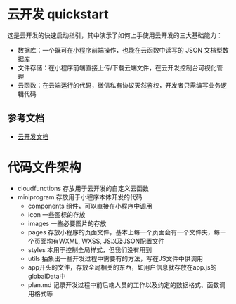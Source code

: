 # 云开发 quickstart

这是云开发的快速启动指引，其中演示了如何上手使用云开发的三大基础能力：

- 数据库：一个既可在小程序前端操作，也能在云函数中读写的 JSON 文档型数据库
- 文件存储：在小程序前端直接上传/下载云端文件，在云开发控制台可视化管理
- 云函数：在云端运行的代码，微信私有协议天然鉴权，开发者只需编写业务逻辑代码

## 参考文档

- [云开发文档](https://developers.weixin.qq.com/miniprogram/dev/wxcloud/basis/getting-started.html)

# 代码文件架构

- cloudfunctions 存放用于云开发的自定义云函数
- miniprogram 存放用于小程序本体开发的代码
  - components 组件，可以直接在小程序中调用
  - icon 一些图标的存放
  - images 一些必要图片的存放
  - pages 存放小程序的页面文件，基本上每一个页面会有一个文件夹，每一个页面均有WXML, WXSS, JS以及JSON配置文件
  - styles 本用于控制全局样式，但我们没有用到
  - utils 抽象出一些开发过程中需要有的方法，写在JS文件中供调用
  - app开头的文件，存放全局相关的东西，如用户信息就存放在app.js的globalData中
  - plan.md 记录开发过程中前后端人员的工作以及约定的数据格式、函数调用格式等
